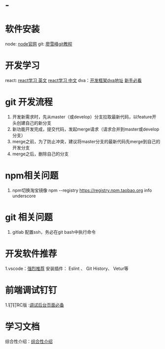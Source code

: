 # -
# 软件安装
node: [node官网](https://nodejs.org/en/)
git: [廖雪峰git教程](https://www.liaoxuefeng.com/wiki/0013739516305929606dd18361248578c67b8067c8c017b000)

# 开发学习
react: [react学习 英文](https://reactjs.org/docs/hello-world.html)
	   [react学习 中文](http://www.css88.com/react/docs/hello-world.html)
dva：[开发框架dva地址](https://github.com/dvajs/dva)
[新手必看](https://github.com/dvajs/dva-knowledgemap)

# git 开发流程
1. 开发新需求时，先从master（或develop）分支拉取最新代码，以feature开头创建自己的新分支
2. 新功能开发完成，提交代码，发起merge请求（请求合并到master或develop分支）
3. merge之前，为了防止冲突，建议将master分支的最新代码先merge到自己的开发分支
4. merge之后，删除自己的分支

# npm相关问题
1. npm切换淘宝镜像 npm --registry https://registry.npm.taobao.org info underscore 

# git 相关问题
1. gitlab 配置ssh，务必在git bash中执行命令

# 开发软件推荐
1.vscode：[强烈推荐](https://code.visualstudio.com/)
安装插件： Eslint 、 Git History、 Vetur等

# 前端调试钉钉
1.钉钉RC版 :[调试后台页面必备](https://open-doc.dingtalk.com/doc.htm#?source=robot&treeId=176&docId=104958&docType=1)

# 学习文档
综合性介绍：[综合性介绍](https://tylermcginnis.com/reactjs-tutorial-a-comprehensive-guide-to-building-apps-with-react/)
